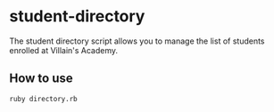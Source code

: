 # student-directory

The student directory script allows you to manage the list of students enrolled
at Villain's Academy.

## How to use ##

```shell
ruby directory.rb
```
